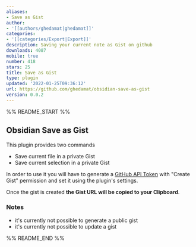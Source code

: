 ```yaml
---
aliases:
- Save as Gist
author:
- '[[authors/ghedamat|ghedamat]]'
categories:
- '[[categories/Export|Export]]'
description: Saving your current note as Gist on github
downloads: 4087
mobile: true
number: 418
stars: 25
title: Save as Gist
type: plugin
updated: '2022-01-25T09:36:12'
url: https://github.com/ghedamat/obsidian-save-as-gist
version: 0.0.2
---
```


%% README_START %%

## Obsidian Save as Gist

This plugin provides two commands

- Save current file in a private Gist
- Save current selection in a private Gist

In order to use it you will have to generate a [GitHub API Token](https://github.com/settings/tokens/new) with "Create Gist" permission and set it using the plugin's settings.

Once the gist is created **the Gist URL will be copied to your Clipboard**.

### Notes

- it's currently not possible to generate a public gist
- it's currently not possible to update a gist




%% README_END %%